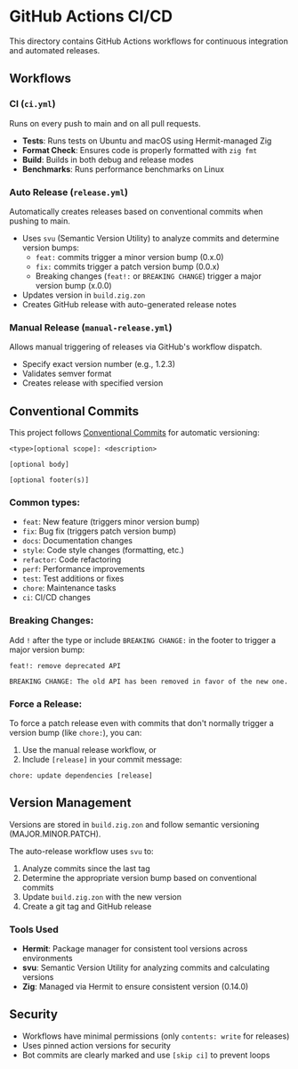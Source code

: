 # GitHub Actions CI/CD

This directory contains GitHub Actions workflows for continuous integration and automated releases.

## Workflows

### CI (`ci.yml`)
Runs on every push to main and on all pull requests.

- **Tests**: Runs tests on Ubuntu and macOS using Hermit-managed Zig
- **Format Check**: Ensures code is properly formatted with `zig fmt`
- **Build**: Builds in both debug and release modes
- **Benchmarks**: Runs performance benchmarks on Linux

### Auto Release (`release.yml`)
Automatically creates releases based on conventional commits when pushing to main.

- Uses `svu` (Semantic Version Utility) to analyze commits and determine version bumps:
  - `feat:` commits trigger a minor version bump (0.x.0)
  - `fix:` commits trigger a patch version bump (0.0.x)
  - Breaking changes (`feat!:` or `BREAKING CHANGE`) trigger a major version bump (x.0.0)
- Updates version in `build.zig.zon`
- Creates GitHub release with auto-generated release notes

### Manual Release (`manual-release.yml`)
Allows manual triggering of releases via GitHub's workflow dispatch.

- Specify exact version number (e.g., 1.2.3)
- Validates semver format
- Creates release with specified version

## Conventional Commits

This project follows [Conventional Commits](https://www.conventionalcommits.org/) for automatic versioning:

```
<type>[optional scope]: <description>

[optional body]

[optional footer(s)]
```

### Common types:
- `feat`: New feature (triggers minor version bump)
- `fix`: Bug fix (triggers patch version bump)
- `docs`: Documentation changes
- `style`: Code style changes (formatting, etc.)
- `refactor`: Code refactoring
- `perf`: Performance improvements
- `test`: Test additions or fixes
- `chore`: Maintenance tasks
- `ci`: CI/CD changes

### Breaking Changes:
Add `!` after the type or include `BREAKING CHANGE:` in the footer to trigger a major version bump:

```
feat!: remove deprecated API

BREAKING CHANGE: The old API has been removed in favor of the new one.
```

### Force a Release:
To force a patch release even with commits that don't normally trigger a version bump (like `chore:`), you can:
1. Use the manual release workflow, or
2. Include `[release]` in your commit message:

```
chore: update dependencies [release]
```

## Version Management

Versions are stored in `build.zig.zon` and follow semantic versioning (MAJOR.MINOR.PATCH).

The auto-release workflow uses `svu` to:
1. Analyze commits since the last tag
2. Determine the appropriate version bump based on conventional commits
3. Update `build.zig.zon` with the new version
4. Create a git tag and GitHub release

### Tools Used

- **Hermit**: Package manager for consistent tool versions across environments
- **svu**: Semantic Version Utility for analyzing commits and calculating versions
- **Zig**: Managed via Hermit to ensure consistent version (0.14.0)

## Security

- Workflows have minimal permissions (only `contents: write` for releases)
- Uses pinned action versions for security
- Bot commits are clearly marked and use `[skip ci]` to prevent loops
